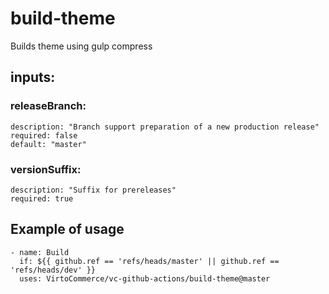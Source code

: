 # build-theme

Builds theme using gulp compress

## inputs:
### releaseBranch: 
    description: "Branch support preparation of a new production release"
    required: false
    default: "master"
### versionSuffix:
    description: "Suffix for prereleases"
    required: true

## Example of usage
```
- name: Build
  if: ${{ github.ref == 'refs/heads/master' || github.ref == 'refs/heads/dev' }}
  uses: VirtoCommerce/vc-github-actions/build-theme@master
```
